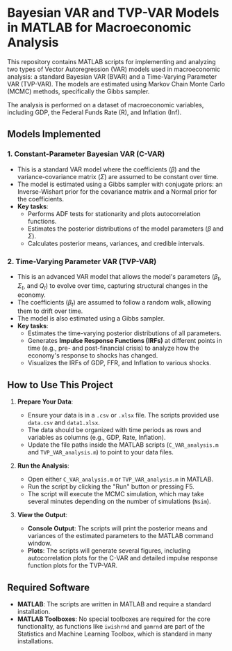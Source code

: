 # Bayesian VAR and TVP-VAR Models in MATLAB for Macroeconomic Analysis

This repository contains MATLAB scripts for implementing and analyzing two types of Vector Autoregression (VAR) models used in macroeconomic analysis: a standard Bayesian VAR (BVAR) and a Time-Varying Parameter VAR (TVP-VAR). The models are estimated using Markov Chain Monte Carlo (MCMC) methods, specifically the Gibbs sampler.

The analysis is performed on a dataset of macroeconomic variables, including GDP, the Federal Funds Rate (R), and Inflation (Inf).

## Models Implemented

### 1. Constant-Parameter Bayesian VAR (C-VAR)
-   This is a standard VAR model where the coefficients ($\beta$) and the variance-covariance matrix ($\Sigma$) are assumed to be constant over time.
-   The model is estimated using a Gibbs sampler with conjugate priors: an Inverse-Wishart prior for the covariance matrix and a Normal prior for the coefficients.
-   **Key tasks**:
    -   Performs ADF tests for stationarity and plots autocorrelation functions.
    -   Estimates the posterior distributions of the model parameters ($\beta$ and $\Sigma$).
    -   Calculates posterior means, variances, and credible intervals.

### 2. Time-Varying Parameter VAR (TVP-VAR)
-   This is an advanced VAR model that allows the model's parameters ($\beta_t$, $\Sigma_t$, and $Q_t$) to evolve over time, capturing structural changes in the economy.
-   The coefficients ($\beta_t$) are assumed to follow a random walk, allowing them to drift over time.
-   The model is also estimated using a Gibbs sampler.
-   **Key tasks**:
    -   Estimates the time-varying posterior distributions of all parameters.
    -   Generates **Impulse Response Functions (IRFs)** at different points in time (e.g., pre- and post-financial crisis) to analyze how the economy's response to shocks has changed.
    -   Visualizes the IRFs of GDP, FFR, and Inflation to various shocks.

## How to Use This Project

1.  **Prepare Your Data**:
    -   Ensure your data is in a `.csv` or `.xlsx` file. The scripts provided use `data.csv` and `data1.xlsx`.
    -   The data should be organized with time periods as rows and variables as columns (e.g., GDP, Rate, Inflation).
    -   Update the file paths inside the MATLAB scripts (`C_VAR_analysis.m` and `TVP_VAR_analysis.m`) to point to your data files.

2.  **Run the Analysis**:
    -   Open either `C_VAR_analysis.m` or `TVP_VAR_analysis.m` in MATLAB.
    -   Run the script by clicking the "Run" button or pressing F5.
    -   The script will execute the MCMC simulation, which may take several minutes depending on the number of simulations (`Nsim`).

3.  **View the Output**:
    -   **Console Output**: The scripts will print the posterior means and variances of the estimated parameters to the MATLAB command window.
    -   **Plots**: The scripts will generate several figures, including autocorrelation plots for the C-VAR and detailed impulse response function plots for the TVP-VAR.

## Required Software

-   **MATLAB**: The scripts are written in MATLAB and require a standard installation.
-   **MATLAB Toolboxes**: No special toolboxes are required for the core functionality, as functions like `iwishrnd` and `gamrnd` are part of the Statistics and Machine Learning Toolbox, which is standard in many installations.
